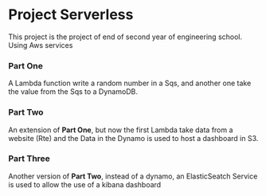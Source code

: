 # Project Serverless

This project is the project of end of second year of engineering school.
Using Aws services

### Part One
A Lambda function write a random number in a Sqs, and another one take the value from the Sqs to a DynamoDB.

### Part Two
An extension of **Part One**, but now the first Lambda take data from a website (Rte) and the Data in the Dynamo is used to host a dashboard in S3.

### Part Three
Another version of **Part Two**, instead of a dynamo, an ElasticSeatch Service is used to allow the use of a kibana dashboard

